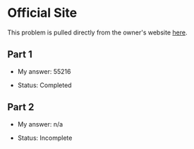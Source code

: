 # Official Site
This problem is pulled directly from the owner's website [here](https://adventofcode.com/2022/day/1).

## Part 1

- My answer: 55216

- Status: Completed

## Part 2

- My answer: n/a

- Status: Incomplete
